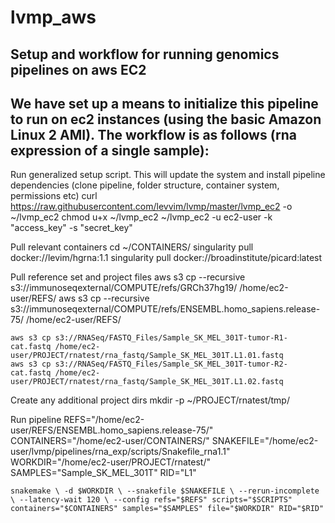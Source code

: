 # lvmp_aws
## Setup and workflow for running genomics pipelines on aws EC2
## We have set up a means to initialize this pipeline to run on ec2 instances (using the basic Amazon Linux 2 AMI). The workflow is as follows (rna expression of a single sample):

Run generalized setup script. This will update the system and install pipeline dependencies (clone pipeline, folder structure, container system, permissions etc)
    curl https://raw.githubusercontent.com/levvim/lvmp/master/lvmp_ec2 -o ~/lvmp_ec2
    chmod u+x ~/lvmp_ec2
    ~/lvmp_ec2 -u ec2-user -k "access_key" -s "secret_key"

Pull relevant containers
    cd ~/CONTAINERS/
    singularity pull docker://levim/hgrna:1.1
    singularity pull docker://broadinstitute/picard:latest

Pull reference set and project files
    aws s3 cp --recursive s3://immunoseqexternal/COMPUTE/refs/GRCh37hg19/ /home/ec2-user/REFS/
    aws s3 cp --recursive s3://immunoseqexternal/COMPUTE/refs/ENSEMBL.homo_sapiens.release-75/ /home/ec2-user/REFS/

    aws s3 cp s3://RNASeq/FASTQ_Files/Sample_SK_MEL_301T-tumor-R1-cat.fastq /home/ec2-user/PROJECT/rnatest/rna_fastq/Sample_SK_MEL_301T.L1.01.fastq
    aws s3 cp s3://RNASeq/FASTQ_Files/Sample_SK_MEL_301T-tumor-R2-cat.fastq /home/ec2-user/PROJECT/rnatest/rna_fastq/Sample_SK_MEL_301T.L1.02.fastq

Create any additional project dirs
    mkdir -p ~/PROJECT/rnatest/tmp/

Run pipeline
    REFS="/home/ec2-user/REFS/ENSEMBL.homo_sapiens.release-75/"
    CONTAINERS="/home/ec2-user/CONTAINERS/"
    SNAKEFILE="/home/ec2-user/lvmp/pipelines/rna_exp/scripts/Snakefile_rna1.1"
    WORKDIR="/home/ec2-user/PROJECT/rnatest/"
    SAMPLES="Sample_SK_MEL_301T"
    RID="L1"

    snakemake \ -d $WORKDIR \ --snakefile $SNAKEFILE \ --rerun-incomplete \ --latency-wait 120 \ --config refs="$REFS" scripts="$SCRIPTS" containers="$CONTAINERS" samples="$SAMPLES" file="$WORKDIR" RID="$RID"
